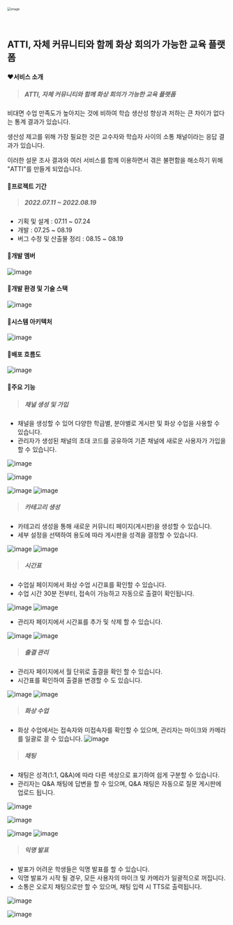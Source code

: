 <img src="https://user-images.githubusercontent.com/97647987/185519688-1ee5fa77-ffc3-471c-b73f-d50e5bc3ed4f.png" alt="image" style="zoom:50%;" />

​			

## 						ATTI, 자체 커뮤니티와 함께 화상 회의가 가능한 교육 플랫폼



#### ❤서비스 소개

> #####  ATTI, 자체 커뮤니티와 함께 화상 회의가 가능한 교육 플랫폼

비대면 수업 만족도가 높아지는 것에 비하여 학습 생산성 향상과 저하는 큰 차이가 없다는 통계 결과가 있습니다.

생산성 제고를 위해 가장 필요한 것은 교수자와 학습자 사이의 소통 채널이라는 응답 결과가 있습니다.

이러한 설문 조사 결과와 여러 서비스를 함께 이용하면서 겪은 불편함을 해소하기 위해 "ATTI"를 만들게 되었습니다.



#### 🧡프로젝트 기간

> ##### 2022.07.11 ~ 2022.08.19

- 기획 및 설계 : 07.11 ~ 07.24
- 개발 : 07.25 ~ 08.19
- 버그 수정 및 산출물 정리 : 08.15 ~ 08.19



#### 💛개발 멤버

![image](https://user-images.githubusercontent.com/97647987/185526854-fe42fe5e-8ab6-431d-a871-44b58d46d50d.png)



#### 💚개발 환경 및 기술 스택

![image](https://user-images.githubusercontent.com/97647987/185523094-bb2f915a-d35f-467e-8e5c-34154e90a710.png)



#### 💙시스템 아키텍처

![image](https://user-images.githubusercontent.com/97647987/185523138-1c74e52d-4c09-425d-97e5-f4d2390eb731.png)



#### 💜배포 흐름도

![image](https://user-images.githubusercontent.com/97647987/185523242-3d2fd584-3643-46b9-92e2-03130f449fa6.png)



#### 🤎주요 기능

> ##### 채널 생성 및 가입

- 채널을 생성할 수 있어 다양한 학급별, 분야별로 게시판 및 화상 수업을 사용할 수 있습니다.
- 관리자가 생성된 채널의 초대 코드를 공유하여 기존 채널에 새로운 사용자가 가입을 할 수 있습니다.

![image](https://user-images.githubusercontent.com/97647987/185523939-6f3d4fbd-cd64-41a2-a9f3-e6c6520419ac.png)

![image](https://user-images.githubusercontent.com/97647987/185523739-935bf472-e718-461e-89a7-9bd412895127.png)

![image](https://user-images.githubusercontent.com/97647987/185523758-6d739299-1f53-4c8b-a949-c8531b8dd850.png)
![image](https://user-images.githubusercontent.com/97647987/185523781-c9685cad-8491-44e5-a528-f3743f401673.png)



> ##### 카테고리 생성

- 카테고리 생성을 통해 새로운 커뮤니티 페이지(게시판)을 생성할 수 있습니다.
- 세부 설정을 선택하여 용도에 따라 게시판을 성격을 결정할 수 있습니다.

![image](https://user-images.githubusercontent.com/97647987/185524056-03d9e08c-ca1d-442d-9540-101e85aa2a93.png)
![image](https://user-images.githubusercontent.com/97647987/185524061-cc6c90ce-62ef-45c6-88e4-9daf95705218.png)



> ##### 시간표

- 수업실 페이지에서 화상 수업 시간표를 확인할 수 있습니다.
- 수업 시간 30분 전부터, 접속이 가능하고 자동으로 출결이 확인됩니다.

![image](https://user-images.githubusercontent.com/97647987/185524216-0fa5df6a-1233-4086-bd4c-ada57ceead64.png)
![image](https://user-images.githubusercontent.com/97647987/185524220-b7c6c9b0-75b4-4215-a4d6-5b60de62c596.png)

- 관리자 페이지에서 시간표를 추가 및 삭제 할 수 있습니다.

![image](https://user-images.githubusercontent.com/97647987/185524893-d4205944-07a9-4db4-94f4-c542848999da.png)
![image](https://user-images.githubusercontent.com/97647987/185524900-76e7ec11-28f0-4fae-bf05-e97550b04f34.png)



> ##### 출결 관리

- 관리자 페이지에서 월 단위로 출결을 확인 할 수 있습니다.
- 시간표를 확인하여 출결을 변경할 수 도 있습니다.

![image](https://user-images.githubusercontent.com/97647987/185525529-6bc456e3-634b-4c66-8ac2-84dd8aafa8ef.png)
![image](https://user-images.githubusercontent.com/97647987/185525535-5224555d-95b3-4ddd-a8e5-683da5c6bde2.png)



> ##### 화상 수업

- 화상 수업에서는 접속자와 미접속자를 확인할 수 있으며, 관리자는 마이크와 카메라를 일괄로 끌 수 있습니다.
  ![image](https://user-images.githubusercontent.com/97647987/185524977-1a05c939-bb72-4d06-94c1-92ba0bfb917f.png)



> ##### 채팅

- 채팅은 성격(1:1, Q&A)에 따라 다른 색상으로 표기하여 쉽게 구분할 수 있습니다.
- 관리자는 Q&A 채팅에 답변을 할 수 있으며, Q&A 채팅은 자동으로 질문 게시판에 업로드 됩니다.

![image](https://user-images.githubusercontent.com/97647987/185525087-8e98783e-3a59-4301-86bc-a69fa5c2ff22.png)

![image](https://user-images.githubusercontent.com/97647987/185525101-b19406e7-ff36-4d1e-a60b-7830d1dd9d84.png)

![image](https://user-images.githubusercontent.com/97647987/185525092-67b2e41b-3370-419f-829b-cc779616dd56.png)
![image](https://user-images.githubusercontent.com/97647987/185525314-1e60a656-83dd-4cd0-9fad-c5c720d00c07.png)



> ##### 익명 발표

- 발표가 어려운 학생들은 익명 발표를 할 수 있습니다.
- 익명 발표가 시작 될 경우, 모든 사용자의 마이크 및 카메라가 일괄적으로 꺼집니다.
- 소통은 오로지 채팅으로만 할 수 있으며, 채팅 입력 시 TTS로 출력됩니다.

![image](https://user-images.githubusercontent.com/97647987/185525361-d54a5fe5-2f04-4351-8bd6-4fea86d8cb21.png)

![image](https://user-images.githubusercontent.com/97647987/185525376-70cf9c2f-97d3-49a3-a721-d3390748e394.png)

